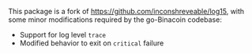 This package is a fork of https://github.com/inconshreveable/log15, with some
minor modifications required by the go-Binacoin codebase:

 * Support for log level `trace`
 * Modified behavior to exit on `critical` failure
